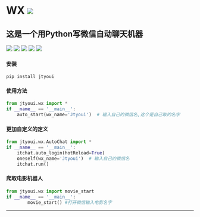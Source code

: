 # **WX** [![](https://gitee.com/tyoui/logo/raw/master/logo/photolog.png)][1]

## 这是一个用Python写微信自动聊天机器
[![](https://img.shields.io/badge/个人网站-jtyoui-yellow.com.svg)][1]
[![](https://img.shields.io/badge/Python-3.7-green.svg)]()
[![](https://img.shields.io/badge/BlogWeb-Tyoui-bule.svg)][1]
[![](https://img.shields.io/badge/Email-jtyoui@qq.com-red.svg)]()
[![](https://img.shields.io/badge/项目-微信-black.svg)]()


#### 安装
    pip install jtyoui

#### 使用方法
```python
from jtyoui.wx import *
if __name__ == '__main__':
    auto_start(wx_name='Jtyoui')  # 输入自己的微信名,这个是自己取的名字
```

#### 更加自定义的定义
```python
from jtyoui.wx.AutoChat import *
if __name__ == '__main__':
    itchat.auto_login(hotReload=True)
    oneself(wx_name='Jtyoui')  # 输入自己的微信名
    itchat.run()
```

#### 爬取电影机器人
```python
from jtyoui.wx import movie_start
if __name__ == '__main__':
        movie_start() #打开微信输入电影名字
```

***
[1]: https://blog.jtyoui.com